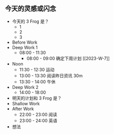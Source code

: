 ## 今天的灵感或闪念

- 今天的 3 Frog 是？
	- 1
	- 2
	- 3
- Before Work
- Deep Work 1
	- 08:00 - 11:30
		- 08:00 - 09:00 确定下周计划 [[2023-W-7]]
- Noon
	- 11:30 - 12:30 运动
	- 13:00 - 13:30 阅读昨日资讯 30m
	- 13:30 - 14:00 午休
- Deep Work 2
	- 14:00 - 18:00
- 明天的计划和 3 Frog 是？
- Shallow Work
- After Work
	- 22:00 - 23:00 阅读
	- 23:00 - 24:00 英语
- 想法
